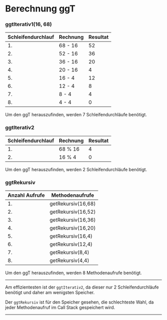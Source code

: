 # Berechnung ggT

### ggtIterativ1(16, 68)

| Schleifendurchlauf | Rechnung | Resultat |     
|--------------------|----------|----------|
| 1.                 | 68 - 16  | 52       |     
| 2.                 | 52 - 16  | 36       |     
| 3.                 | 36 - 16  | 20       |     
| 4.                 | 20 - 16  | 4        |     
| 5.                 | 16 - 4   | 12       |     
| 6.                 | 12 - 4   | 8        |     
| 7.                 | 8 - 4    | 4        |
| 8.                 | 4 - 4    | 0        |

Um den ggT herauszufinden, werden 7 Schleifendurchläufe benötigt.

### ggtIterativ2

| Schleifendurchlauf | Rechnung | Resultat |
|--------------------|----------|----------|
| 1.                 | 68 % 16  | 4        |
| 2.                 | 16 % 4   | 0        | 

Um den ggT herauszufinden, werden 2 Schleifendurchläufe benötigt.

### ggtRekursiv

| Anzahl Aufrufe | Methodenaufrufe    |
|----------------|--------------------|
| 1.             | getRekursiv(16,68) |
| 2.             | getRekursiv(16,52) |
| 3.             | getRekursiv(16,36) |
| 4.             | getRekursiv(16,20) |
| 5.             | getRekursiv(16,4)  |
| 6.             | getRekursiv(12,4)  |
| 7.             | getRekursiv(8,4)   |
| 8.             | getRekursiv(4,4)   |

Um den ggT herauszufinden, werden 8 Methodenaufrufe benötigt.

-----------

Am effizientesten ist der `ggtIterativ2`, da dieser nur 2 Schleifendurchläufe benötigt und daher am wenigsten Speicher.

Der `ggtRekursiv` ist für den Speicher gesehen, die schlechteste Wahl, da jeder Methodenaufruf im Call Stack gespeichert wird.

-------------
